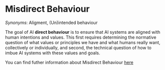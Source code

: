 # Misdirect Behaviour

*Synonyms*: Aligment, (Un)intended behaviour

The goal of AI **direct behaviour** is to ensure that AI systems are aligned with human intentions and values. This first requires determining the normative question of what values or principles we have and what humans really want, collectively or individually, and second, the technical question of how to imbue AI systems with these values and goals.

You can find futher information about Misdirect Behaviour [here](../../Technical_Robustness_and_Safety/alignment.md)
